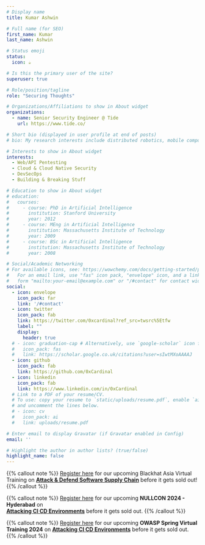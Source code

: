 ```yaml
---
# Display name
title: Kumar Ashwin

# Full name (for SEO)
first_name: Kumar
last_name: Ashwin

# Status emoji
status:
  icon: ☕️

# Is this the primary user of the site?
superuser: true

# Role/position/tagline
role: "Securing Thoughts"

# Organizations/Affiliations to show in About widget
organizations:
  - name: Senior Security Engineer @ Tide
    url: https://www.tide.co/

# Short bio (displayed in user profile at end of posts)
# bio: My research interests include distributed robotics, mobile computing and programmable matter.

# Interests to show in About widget
interests:
  - Web/API Pentesting
  - Cloud & Cloud Native Security
  - DevSecOps
  - Building & Breaking Stuff

# Education to show in About widget
# education:
#   courses:
#     - course: PhD in Artificial Intelligence
#       institution: Stanford University
#       year: 2012
#     - course: MEng in Artificial Intelligence
#       institution: Massachusetts Institute of Technology
#       year: 2009
#     - course: BSc in Artificial Intelligence
#       institution: Massachusetts Institute of Technology
#       year: 2008

# Social/Academic Networking
# For available icons, see: https://wowchemy.com/docs/getting-started/page-builder/#icons
#   For an email link, use "fas" icon pack, "envelope" icon, and a link in the
#   form "mailto:your-email@example.com" or "/#contact" for contact widget.
social:
  - icon: envelope
    icon_pack: far
    link: '/#contact'
  - icon: twitter
    icon_pack: fab
    link: https://twitter.com/0xcardinal?ref_src=twsrc%5Etfw
    label: ""
    display:
      header: true
  # - icon: graduation-cap # Alternatively, use `google-scholar` icon from `ai` icon pack
  #   icon_pack: fas
  #   link: https://scholar.google.co.uk/citations?user=sIwtMXoAAAAJ
  - icon: github
    icon_pack: fab
    link: https://github.com/0xCardinal
  - icon: linkedin
    icon_pack: fab
    link: https://www.linkedin.com/in/0xCardinal
  # Link to a PDF of your resume/CV.
  # To use: copy your resume to `static/uploads/resume.pdf`, enable `ai` icons in `params.yaml`,
  # and uncomment the lines below.
  # - icon: cv
  #   icon_pack: ai
  #   link: uploads/resume.pdf

# Enter email to display Gravatar (if Gravatar enabled in Config)
email: ''

# Highlight the author in author lists? (true/false)
highlight_name: false
---
```


{{% callout note %}}
[Register here](https://www.blackhat.com/asia-24/training/schedule/index.html#attack-and-defend-software-supply-chain-virtual-36009) for our upcoming Blackhat Asia Virtual Training on **[Attack & Defend Software Supply Chain](talk/attack-and-defend-software-supply-chain-virtual-blackhat-asia-2024/)** before it gets sold out!
{{% /callout %}}

{{% callout note %}}
[Register here](https://nullcon.net/hyderabad-2024/training/attacking-ci-cd-environments-nullcon-hyd-2024) for our upcoming **NULLCON 2024 - Hyderabad** on <br> **[Attacking CI CD Environments](talk/attacking-ci-cd-environments-nullcon-hyderabad-2024/)** before it gets sold out.
{{% /callout %}}

{{% callout note %}}
[Register here](https://www.eventbrite.com/e/owasp-spring-virtual-training-tickets-848566494227?aff=oddtdtcreator) for our upcoming **OWASP Spring Virtual Training 2024** on **[Attacking CI CD Environments](talk/attacking-ci-cd-environments-owasp-spring-training-2024/)** before it gets sold out.
{{% /callout %}}